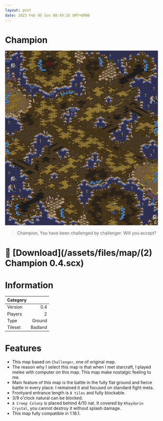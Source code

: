 ```yaml
---
layout: post
date: 2023 Feb 05 Sun 00:49:35 GMT+0900
---
```


# **Champion**

![Champion 0.4](/assets/images/map/0.4.png)

> Champion, You have been challenged by challenger. Will you accept?

# :link: [Download](/assets/files/map/(2) Champion 0.4.scx)

# Information

| **Category** |         |
| :----------- | ------: |
| Version      |     0.4 |
| Players      |       2 |
| Type         |  Ground |
| Tileset      | Badland |

# Features

- This map based on `Challenger`, one of original map.
- The reason why I select this map is that when I met starcraft, I played melee with computer on this map. This map make nostalgic feeling to me.
- Main feature of this map is the battle in the fully flat ground and fierce battle in every place.
  I remained it and focused on standard fight meta.
- Frontyard entrance length is `8 tiles` and fully blockable.
- 3/9 o'clock natural can be blocked.
- `A Creep Colony` is placed behind 4/10 nat. It covered by `Khaydarin Crystal`, you cannot destroy it without splash damage.
- This map fully compatible in 1.16.1.
